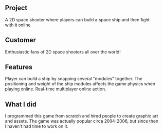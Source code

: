 

## Project 
A 2D space shooter where players can build a space ship and then fight with it online

## Customer 
Enthusiastic fans of 2D space shooters all over the world!

## Features
Player can build a ship by snapping several "modules" together.  The positioning and weight of the ship modules affects the game physics when playing online.  Real-time multiplayer online action.
## What I did
I programmed this game from scratch and hired people to create graphic art and assets.  The game was actually popular circa 2004-2006, but since then I haven't had time to work on it.
